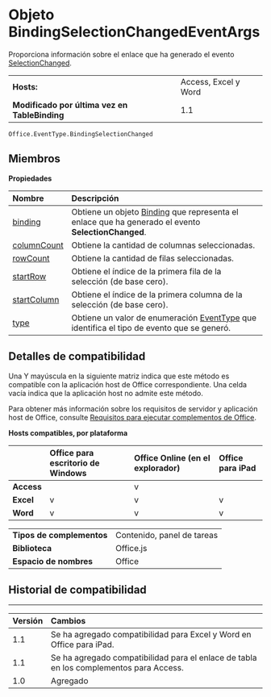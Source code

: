 
# <a name="bindingselectionchangedeventargs-object"></a>Objeto BindingSelectionChangedEventArgs
Proporciona información sobre el enlace que ha generado el evento [SelectionChanged](../../reference/shared/binding.bindingselectionchangedevent.md).

|||
|:-----|:-----|
|**Hosts:**|Access, Excel y Word|
|**Modificado por última vez en TableBinding**|1.1|

```
Office.EventType.BindingSelectionChanged
```


## <a name="members"></a>Miembros


**Propiedades**


|**Nombre**|**Descripción**|
|:-----|:-----|
|[binding](../../reference/shared/binding.bindingselectionchangedevent.binding.md)|Obtiene un objeto [Binding](../../reference/shared/binding.md) que representa el enlace que ha generado el evento **SelectionChanged**.|
|[columnCount](../../reference/shared/binding.bindingselectionchangedevent.columncount.md)|Obtiene la cantidad de columnas seleccionadas.|
|[rowCount](../../reference/shared/binding.bindingselectionchangedevent.rowcount.md)|Obtiene la cantidad de filas seleccionadas.|
|[startRow](../../reference/shared/binding.bindingselectionchangedevent.startrow.md)|Obtiene el índice de la primera fila de la selección (de base cero).|
|[startColumn](../../reference/shared/binding.bindingselectionchangedevent.startcolumn.md)|Obtiene el índice de la primera columna de la selección (de base cero).|
|[type](../../reference/shared/binding.bindingselectionchangedevent.type.md)|Obtiene un valor de enumeración [EventType](../../reference/shared/eventtype-enumeration.md) que identifica el tipo de evento que se generó.|

## <a name="support-details"></a>Detalles de compatibilidad


Una Y mayúscula en la siguiente matriz indica que este método es compatible con la aplicación host de Office correspondiente. Una celda vacía indica que la aplicación host no admite este método.

Para obtener más información sobre los requisitos de servidor y aplicación host de Office, consulte [Requisitos para ejecutar complementos de Office](../../docs/overview/requirements-for-running-office-add-ins.md).


**Hosts compatibles, por plataforma**


||**Office para escritorio de Windows**|**Office Online (en el explorador)**|**Office para iPad**|
|:-----|:-----|:-----|:-----|
|**Access**||v||
|**Excel**|v|v|v|
|**Word**|v|v|v|

|||
|:-----|:-----|
|**Tipos de complementos**|Contenido, panel de tareas|
|**Biblioteca**|Office.js|
|**Espacio de nombres**|Office|

## <a name="support-history"></a>Historial de compatibilidad



****


|**Versión**|**Cambios**|
|:-----|:-----|
|1.1|Se ha agregado compatibilidad para Excel y Word en Office para iPad.|
|1.1|Se ha agregado compatibilidad para el enlace de tabla en los complementos para Access.|
|1.0|Agregado|

